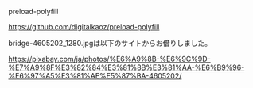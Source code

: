 preload-polyfill

https://github.com/digitalkaoz/preload-polyfill

bridge-4605202_1280.jpgは以下のサイトからお借りしました。

https://pixabay.com/ja/photos/%E6%A9%8B-%E6%9C%9D-%E7%A9%8F%E3%82%84%E3%81%8B%E3%81%AA-%E6%B9%96-%E6%97%A5%E3%81%AE%E5%87%BA-4605202/
